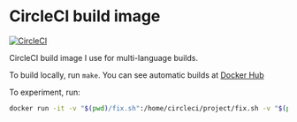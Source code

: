 # CircleCI build image

[![CircleCI](https://circleci.com/gh/apiology/docker-circleci.svg?style=svg)](https://circleci.com/gh/apiology/docker-circleci)

CircleCI build image I use for multi-language builds.

To build locally, run `make`.  You can see automatic builds at
[Docker Hub](https://hub.docker.com/repository/docker/apiology/circleci)

To experiment, run:

```sh
docker run -it -v "$(pwd)/fix.sh":/home/circleci/project/fix.sh -v "$(pwd)/requirements_dev.txt":/home/circleci/project/requirements_dev.txt apiology/circleci
```

